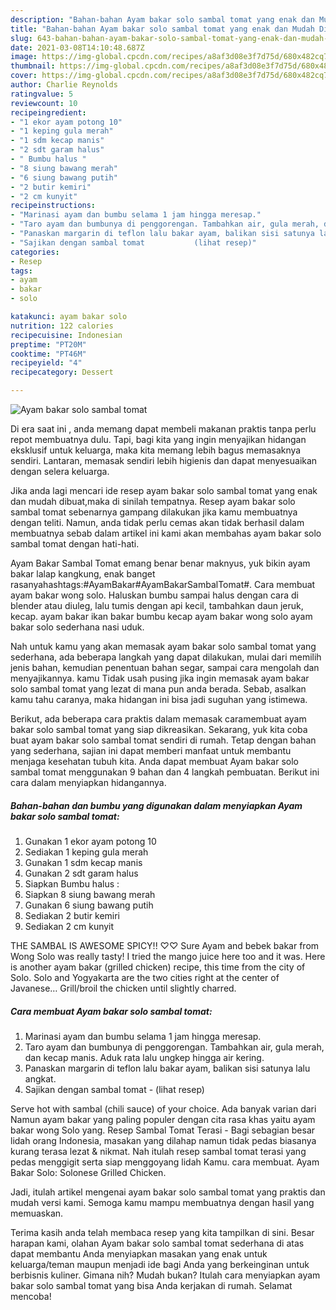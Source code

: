 ```yaml
---
description: "Bahan-bahan Ayam bakar solo sambal tomat yang enak dan Mudah Dibuat"
title: "Bahan-bahan Ayam bakar solo sambal tomat yang enak dan Mudah Dibuat"
slug: 643-bahan-bahan-ayam-bakar-solo-sambal-tomat-yang-enak-dan-mudah-dibuat
date: 2021-03-08T14:10:48.687Z
image: https://img-global.cpcdn.com/recipes/a8af3d08e3f7d75d/680x482cq70/ayam-bakar-solo-sambal-tomat-foto-resep-utama.jpg
thumbnail: https://img-global.cpcdn.com/recipes/a8af3d08e3f7d75d/680x482cq70/ayam-bakar-solo-sambal-tomat-foto-resep-utama.jpg
cover: https://img-global.cpcdn.com/recipes/a8af3d08e3f7d75d/680x482cq70/ayam-bakar-solo-sambal-tomat-foto-resep-utama.jpg
author: Charlie Reynolds
ratingvalue: 5
reviewcount: 10
recipeingredient:
- "1 ekor ayam potong 10"
- "1 keping gula merah"
- "1 sdm kecap manis"
- "2 sdt garam halus"
- " Bumbu halus "
- "8 siung bawang merah"
- "6 siung bawang putih"
- "2 butir kemiri"
- "2 cm kunyit"
recipeinstructions:
- "Marinasi ayam dan bumbu selama 1 jam hingga meresap."
- "Taro ayam dan bumbunya di penggorengan. Tambahkan air, gula merah, dan kecap manis. Aduk rata lalu ungkep hingga air kering."
- "Panaskan margarin di teflon lalu bakar ayam, balikan sisi satunya lalu angkat."
- "Sajikan dengan sambal tomat           (lihat resep)"
categories:
- Resep
tags:
- ayam
- bakar
- solo

katakunci: ayam bakar solo 
nutrition: 122 calories
recipecuisine: Indonesian
preptime: "PT20M"
cooktime: "PT46M"
recipeyield: "4"
recipecategory: Dessert

---
```



![Ayam bakar solo sambal tomat](https://img-global.cpcdn.com/recipes/a8af3d08e3f7d75d/680x482cq70/ayam-bakar-solo-sambal-tomat-foto-resep-utama.jpg)

Di era  saat ini , anda memang dapat membeli makanan praktis tanpa perlu repot membuatnya dulu. Tapi, bagi kita yang ingin menyajikan hidangan eksklusif untuk keluarga, maka kita memang lebih bagus memasaknya sendiri. Lantaran, memasak sendiri lebih higienis dan dapat menyesuaikan dengan selera keluarga.

Jika anda lagi mencari ide resep ayam bakar solo sambal tomat yang enak dan mudah dibuat,maka di sinilah tempatnya. Resep ayam bakar solo sambal tomat  sebenarnya gampang dilakukan jika kamu membuatnya dengan teliti. Namun, anda tidak perlu cemas akan tidak berhasil dalam membuatnya 
sebab dalam artikel ini kami akan membahas ayam bakar solo sambal tomat dengan hati-hati.  

Ayam Bakar Sambal Tomat emang benar benar maknyus, yuk bikin ayam bakar lalap kangkung, enak banget rasanyahashtags:#AyamBakar#AyamBakarSambalTomat#. Cara membuat ayam bakar wong solo. Haluskan bumbu sampai halus dengan cara di blender atau diuleg, lalu tumis dengan api kecil, tambahkan daun jeruk, kecap. ayam bakar ikan bakar bumbu kecap ayam bakar wong solo ayam bakar solo sederhana nasi uduk.

Nah untuk kamu yang akan memasak ayam bakar solo sambal tomat yang sederhana, ada beberapa langkah yang dapat dilakukan, mulai dari memilih jenis bahan, kemudian penentuan bahan segar, sampai cara mengolah dan menyajikannya. kamu Tidak usah pusing jika ingin memasak ayam bakar solo sambal tomat yang lezat di mana pun anda berada. Sebab, asalkan kamu  tahu caranya, maka hidangan ini bisa jadi suguhan yang istimewa.

Berikut, ada beberapa cara praktis  dalam memasak caramembuat ayam bakar solo sambal tomat yang siap dikreasikan. Sekarang, yuk kita coba buat ayam bakar solo sambal tomat sendiri di rumah. Tetap dengan bahan yang sederhana, sajian ini dapat memberi manfaat untuk membantu menjaga kesehatan tubuh kita. Anda dapat membuat Ayam bakar solo sambal tomat menggunakan 9 bahan dan 4 langkah pembuatan. Berikut ini cara dalam menyiapkan hidangannya.

<!--inarticleads1-->

##### Bahan-bahan dan bumbu yang digunakan dalam menyiapkan Ayam bakar solo sambal tomat:

1. Gunakan 1 ekor ayam potong 10
1. Sediakan 1 keping gula merah
1. Gunakan 1 sdm kecap manis
1. Gunakan 2 sdt garam halus
1. Siapkan  Bumbu halus :
1. Siapkan 8 siung bawang merah
1. Gunakan 6 siung bawang putih
1. Sediakan 2 butir kemiri
1. Sediakan 2 cm kunyit


THE SAMBAL IS AWESOME SPICY!! ♡♡ Sure Ayam and bebek bakar from Wong Solo was really tasty! I tried the mango juice here too and it was. Here is another ayam bakar (grilled chicken) recipe, this time from the city of Solo. Solo and Yogyakarta are the two cities right at the center of Javanese… Grill/broil the chicken until slightly charred. 

<!--inarticleads2-->

##### Cara membuat Ayam bakar solo sambal tomat:

1. Marinasi ayam dan bumbu selama 1 jam hingga meresap.
1. Taro ayam dan bumbunya di penggorengan. Tambahkan air, gula merah, dan kecap manis. Aduk rata lalu ungkep hingga air kering.
1. Panaskan margarin di teflon lalu bakar ayam, balikan sisi satunya lalu angkat.
1. Sajikan dengan sambal tomat -           (lihat resep)


Serve hot with sambal (chili sauce) of your choice. Ada banyak varian dari Namun ayam bakar yang paling populer dengan cita rasa khas yaitu ayam bakar wong Solo yang. Resep Sambal Tomat Terasi - Bagi sebagian besar lidah orang Indonesia, masakan yang dilahap namun tidak pedas biasanya kurang terasa lezat &amp; nikmat. Nah itulah resep sambal tomat terasi yang pedas menggigit serta siap menggoyang lidah Kamu. cara membuat. Ayam Bakar Solo: Solonese Grilled Chicken. 

Jadi, itulah artikel mengenai  ayam bakar solo sambal tomat  yang praktis dan mudah versi kami. Semoga kamu mampu membuatnya dengan hasil yang memuaskan. 

Terima kasih anda telah membaca resep yang kita tampilkan di sini. Besar harapan kami, olahan  Ayam bakar solo sambal tomat sederhana di atas dapat membantu Anda menyiapkan masakan yang enak untuk keluarga/teman maupun menjadi ide bagi Anda yang berkeinginan untuk berbisnis kuliner. Gimana nih? Mudah bukan? Itulah cara menyiapkan ayam bakar solo sambal tomat yang bisa Anda kerjakan di rumah. Selamat mencoba!

